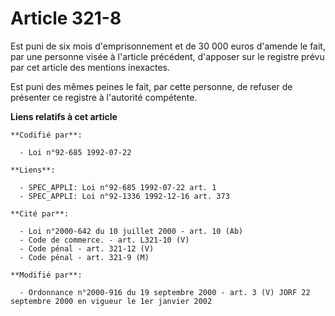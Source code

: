 # Article 321-8

Est puni de six mois d'emprisonnement et de 30 000 euros d'amende le fait, par une personne visée à l'article précédent,
d'apposer sur le registre prévu par cet article des mentions inexactes.

Est puni des mêmes peines le fait, par cette personne, de refuser de présenter ce registre à l'autorité compétente.

**Liens relatifs à cet article**

	**Codifié par**:

	  - Loi n°92-685 1992-07-22

	**Liens**:

	  - SPEC_APPLI: Loi n°92-685 1992-07-22 art. 1
	  - SPEC_APPLI: Loi n°92-1336 1992-12-16 art. 373

	**Cité par**:

	  - Loi n°2000-642 du 10 juillet 2000 - art. 10 (Ab)
	  - Code de commerce. - art. L321-10 (V)
	  - Code pénal - art. 321-12 (V)
	  - Code pénal - art. 321-9 (M)

	**Modifié par**:

	  - Ordonnance n°2000-916 du 19 septembre 2000 - art. 3 (V) JORF 22 septembre 2000 en vigueur le 1er janvier 2002
